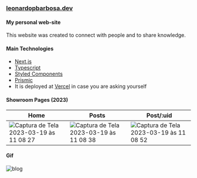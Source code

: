 ### [leonardopbarbosa.dev](https://leonardopbarbosa.dev/)


#### My personal web-site


This website was created to connect with people and to share knowledge.


#### Main Technologies

- [Next.js](https://nextjs.org/)
- [Typescript](https://www.typescriptlang.org/)
- [Styled Components](https://styled-components.com/)
- [Prismic](https://prismic.io/)
- It is deployed at [Vercel](https://vercel.com/) in case you are asking yourself

#### Showroom Pages (2023)

| Home | Posts | Post/:uid |
|------|-------|-----------|
|![Captura de Tela 2023-03-19 às 11 08 27](https://user-images.githubusercontent.com/54908803/226181790-aac6d6cf-9333-4afb-a7a6-bf76ff35cc79.png)| ![Captura de Tela 2023-03-19 às 11 08 38](https://user-images.githubusercontent.com/54908803/226181893-ae04c8ef-84dc-4790-908e-91923792b796.png)|![Captura de Tela 2023-03-19 às 11 08 52](https://user-images.githubusercontent.com/54908803/226181851-dccd3096-6dfd-4772-9e7e-62c2385992ba.png)|



#### Gif

![blog](https://user-images.githubusercontent.com/54908803/226181919-47e6e433-6e34-4be6-a638-6d9f55b9c032.gif)

